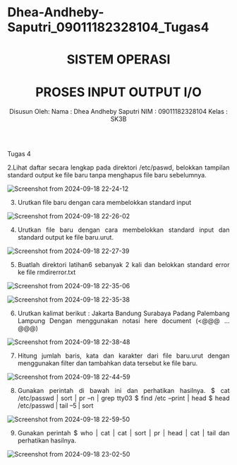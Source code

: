 # Dhea-Andheby-Saputri_09011182328104_Tugas4
<div align="center">

# SISTEM OPERASI 
# PROSES INPUT OUTPUT I/O

Disusun Oleh:
Nama    : Dhea Andheby Saputri
NIM     : 09011182328104
Kelas   : SK3B

<br>
<br>

</div>

<div align="justify">

Tugas 4

2.Lihat daftar secara lengkap pada direktori /etc/paswd, belokkan tampilan standard output ke file baru tanpa menghapus file baru sebelumnya.

![Screenshot from 2024-09-18 22-24-12](https://github.com/user-attachments/assets/b49f049f-7dfd-4367-8399-794fb533826f)

3. Urutkan file baru dengan cara membelokkan standard input

![Screenshot from 2024-09-18 22-26-02](https://github.com/user-attachments/assets/1893d292-4807-46fe-8385-6e79c83e3c05)

4. Urutkan file baru dengan cara membelokkan standard input dan standard output ke file baru.urut.

![Screenshot from 2024-09-18 22-27-39](https://github.com/user-attachments/assets/d1b33de6-d1c5-4910-a2f3-2121a6e61212)

5. Buatlah direktori latihan6 sebanyak 2 kali dan belokkan standard error ke file rmdirerror.txt

![Screenshot from 2024-09-18 22-35-06](https://github.com/user-attachments/assets/786fbd94-ee7e-48dd-9a99-9ae7efb7359a)

![Screenshot from 2024-09-18 22-35-38](https://github.com/user-attachments/assets/2263c512-2539-4b78-b7b0-66bf127053dc)

6. Urutkan kalimat berikut : Jakarta Bandung Surabaya Padang Palembang Lampung Dengan menggunakan notasi here document (<@@@ …@@@)

![Screenshot from 2024-09-18 22-38-48](https://github.com/user-attachments/assets/c073e24e-90aa-4689-a7bf-8aa2dd5ef033)

7. Hitung jumlah baris, kata dan karakter dari file baru.urut dengan menggunakan filter dan tambahkan data tersebut ke file baru.

![Screenshot from 2024-09-18 22-44-59](https://github.com/user-attachments/assets/8cbb051e-c30a-47f2-be75-03f6eb5a4d02)


8. Gunakan perintah di bawah ini dan perhatikan hasilnya. $ cat /etc/passwd | sort | pr –n | grep tty03 $ find /etc –print | head $ head /etc/passwd | tail –5 | sort

![Screenshot from 2024-09-18 22-59-50](https://github.com/user-attachments/assets/3ebd46cf-4706-4687-ad60-a2fc178fa453)


9. Gunakan perintah $ who | cat | cat | sort | pr | head | cat | tail dan perhatikan hasilnya.

![Screenshot from 2024-09-18 23-02-50](https://github.com/user-attachments/assets/3a45fd75-09a3-46b3-afc6-545a70049433)

